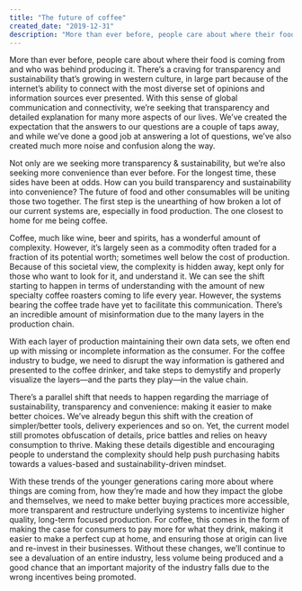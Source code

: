 ```yaml
---
title: "The future of coffee"
created_date: "2019-12-31"
description: "More than ever before, people care about where their food is coming from and who was behind producing it."
---
```


More than ever before, people care about where their food is coming from and who was behind producing it. There’s a craving for transparency and sustainability that’s growing in western culture, in large part because of the internet’s ability to connect with the most diverse set of opinions and information sources ever presented. With this sense of global communication and connectivity, we’re seeking that transparency and detailed explanation for many more aspects of our lives. We’ve created the expectation that the answers to our questions are a couple of taps away, and while we’ve done a good job at answering a lot of questions, we’ve also created much more noise and confusion along the way.

Not only are we seeking more transparency & sustainability, but we’re also seeking more convenience than ever before. For the longest time, these sides have been at odds. How can you build transparency and sustainability into convenience? The future of food and other consumables will be uniting those two together. The first step is the unearthing of how broken a lot of our current systems are, especially in food production. The one closest to home for me being coffee.

Coffee, much like wine, beer and spirits, has a wonderful amount of complexity. However, it’s largely seen as a commodity often traded for a fraction of its potential worth; sometimes well below the cost of production. Because of this societal view, the complexity is hidden away, kept only for those who want to look for it, and understand it. We can see the shift starting to happen in terms of understanding with the amount of new specialty coffee roasters coming to life every year. However, the systems bearing the coffee trade have yet to facilitate this communication. There’s an incredible amount of misinformation due to the many layers in the production chain.

With each layer of production maintaining their own data sets, we often end up with missing or incomplete information as the consumer. For the coffee industry to budge, we need to disrupt the way information is gathered and presented to the coffee drinker, and take steps to demystify and properly visualize the layers—and the parts they play—in the value chain.

There’s a parallel shift that needs to happen regarding the marriage of sustainability, transparency and convenience: making it easier to make better choices. We’ve already begun this shift with the creation of simpler/better tools, delivery experiences and so on. Yet, the current model still promotes obfuscation of details, price battles and relies on heavy consumption to thrive. Making these details digestible and encouraging people to understand the complexity should help push purchasing habits towards a values-based and sustainability-driven mindset.

With these trends of the younger generations caring more about where things are coming from, how they’re made and how they impact the globe and themselves, we need to make better buying practices more accessible, more transparent and restructure underlying systems to incentivize higher quality, long-term focused production. For coffee, this comes in the form of making the case for consumers to pay more for what they drink, making it easier to make a perfect cup at home, and ensuring those at origin can live and re-invest in their businesses. Without these changes, we’ll continue to see a devaluation of an entire industry, less volume being produced and a good chance that an important majority of the industry falls due to the wrong incentives being promoted.
